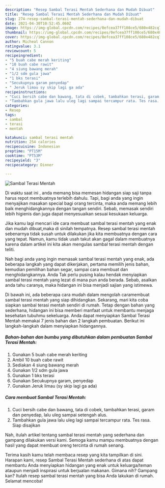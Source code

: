 ```yaml
---
description: "Resep Sambal Terasi Mentah Sederhana dan Mudah Dibuat"
title: "Resep Sambal Terasi Mentah Sederhana dan Mudah Dibuat"
slug: 274-resep-sambal-terasi-mentah-sederhana-dan-mudah-dibuat
date: 2021-04-30T10:52:45.060Z
image: https://img-global.cpcdn.com/recipes/0efcea37ff108ce5/680x482cq70/sambal-terasi-mentah-foto-resep-utama.jpg
thumbnail: https://img-global.cpcdn.com/recipes/0efcea37ff108ce5/680x482cq70/sambal-terasi-mentah-foto-resep-utama.jpg
cover: https://img-global.cpcdn.com/recipes/0efcea37ff108ce5/680x482cq70/sambal-terasi-mentah-foto-resep-utama.jpg
author: Micheal Cannon
ratingvalue: 3.1
reviewcount: 5
recipeingredient:
- "5 buah cabe merah keriting"
- "10 buah cabe rawit"
- "4 siung bawang merah"
- "1/2 sdm gula jawa"
- "1 bks terasi"
- "Secukupnya garam penyedap"
- " Jeruk limau sy skip lagi ga ada"
recipeinstructions:
- "Cuci bersih cabe dan bawang, tata di cobek, tambahkan terasi, garam dan penyedap, lalu uleg sampai setengah alus."
- "Tambahkan gula jawa lalu uleg lagi sampai tercampur rata. Tes rasa. Siap disajikan"
categories:
- Resep
tags:
- sambal
- terasi
- mentah

katakunci: sambal terasi mentah 
nutrition: 254 calories
recipecuisine: Indonesian
preptime: "PT15M"
cooktime: "PT53M"
recipeyield: "3"
recipecategory: Dinner

---
```



![Sambal Terasi Mentah](https://img-global.cpcdn.com/recipes/0efcea37ff108ce5/680x482cq70/sambal-terasi-mentah-foto-resep-utama.jpg)

Di waktu  saat ini , anda memang bisa memesan hidangan siap saji tanpa harus repot membuatnya terlebih dahulu. Tapi, bagi anda yang ingin menyajikan masakan special bagi orang tercinta, maka anda memang lebih baik menghidangkannya dengan tangan sendiri. Sebab, memasak sendiri lebih higienis dan juga dapat menyesuaikan sesuai kesukaan keluarga.

Jika kamu lagi mencari ide cara membuat sambal terasi mentah yang enak dan mudah dibuat,maka di sinilah tempatnya. Resep sambal terasi mentah  sebenarnya tidak susah untuk dilakukan jika kita membuatnya dengan cara yang tepat. Namun, kamu tidak usah takut akan gagal dalam membuatnya 
karena dalam artikel ini kita akan mengulas sambal terasi mentah dengan teliti.  



Nah bagi anda yang ingin memasak sambal terasi mentah yang enak, ada beberapa langkah yang dapat dikerjakan, pertama memilih jenis bahan, kemudian pemilihan bahan segar, sampai cara membuat dan menghidangkannya. Anda Tak perlu pusing kalau hendak menyiapkan sambal terasi mentah yang lezat di mana pun anda berada. Sebab, asalkan anda  tahu caranya, maka hidangan ini bisa menjadi sajian yang istimewa.

Di bawah ini, ada beberapa cara mudah dalam mengolah caramembuat sambal terasi mentah yang siap dihidangkan. Sekarang, mari kita coba siapkan sambal terasi mentah sendiri di rumah. Tetap dengan bahan yang sederhana, hidangan ini bisa memberi manfaat untuk membantu menjaga kesehatan tubuhmu sekeluarga. Anda dapat menyiapkan Sambal Terasi Mentah memakai 7 jenis bahan dan 2 langkah pembuatan. Berikut ini langkah-langkah dalam menyiapkan hidangannya.

<!--inarticleads1-->

##### Bahan-bahan dan bumbu yang dibutuhkan dalam pembuatan Sambal Terasi Mentah:

1. Gunakan 5 buah cabe merah keriting
1. Ambil 10 buah cabe rawit
1. Sediakan 4 siung bawang merah
1. Gunakan 1/2 sdm gula jawa
1. Gunakan 1 bks terasi
1. Gunakan Secukupnya garam, penyedap
1. Gunakan  Jeruk limau (sy skip lagi ga ada)




<!--inarticleads2-->

##### Cara membuat Sambal Terasi Mentah:

1. Cuci bersih cabe dan bawang, tata di cobek, tambahkan terasi, garam dan penyedap, lalu uleg sampai setengah alus.
1. Tambahkan gula jawa lalu uleg lagi sampai tercampur rata. Tes rasa. Siap disajikan




Nah, itulah artikel tentang  sambal terasi mentah  yang sederhana dan gampang dilakukan versi kami. Semoga kamu mampu membuatnya dengan hasil yang dapat membuat oreng tercinta di rumah senang. 

Terima kasih kamu telah membaca resep yang kita tampilkan di sini. Harapan kami, resep  Sambal Terasi Mentah sederhana di atas dapat membantu Anda menyiapkan hidangan yang enak untuk keluarga/teman ataupun menjadi inspirasi untuk berjualan makanan. Gimana nih? Gampang kan? Itulah resep sambal terasi mentah yang bisa Anda lakukan di rumah. Selamat mencoba!

